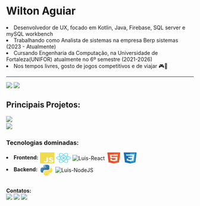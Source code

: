 <h1>Wilton Aguiar</h1>
 
 <li> Desenvolvedor de UX, focado em Kotlin, Java, Firebase, SQL server e mySQL workbench
   <li> Trabalhando como Analista de sistemas na empresa Berp sistemas (2023 - Atualmente)
 <li> Cursando Engenharia da Computação, na Universidade de Fortaleza(UNIFOR) atualmente no 6º semestre (2021-2026)
 <li> Nos tempos livres, gosto de jogos competitivos e de viajar 🎮🛫
  
<hr>
<div>
  <img src="https://github-readme-stats.vercel.app/api?username=WiltonAguiar&show_icons=true&theme=radical"/> 
  <img src="https://github-readme-stats.vercel.app/api/top-langs/?username=WiltonAguiar&theme=radical&layout=compact"/>
</div>


<h2><b>Principais Projetos:</b></h2>
<div>
  <div>
     <img src="https://github-readme-stats.vercel.app/api/pin/?username=WiltonAguiar&repo=Geek-Cat&theme=radical"/>
  
          
<br>


<div>

  <img src="https://github-readme-stats.vercel.app/api/top-langs/?username=WiltonAguiar&theme=radical&layout=compact"/>
</div>

### Tecnologias dominadas:
<div>
  <li> <strong>Frontend:</strong>
  <img align="center" alt="Luis-Js" height="30" width="40" src="https://raw.githubusercontent.com/devicons/devicon/master/icons/javascript/javascript-plain.svg">
  <img align="center" alt="Luis-React" height="30" width="40" src="https://raw.githubusercontent.com/devicons/devicon/master/icons/react/react-original.svg">
  <img align="center" alt="Luis-React" height="30" width="40" src="https://cdn.jsdelivr.net/gh/devicons/devicon@latest/icons/bootstrap/bootstrap-original.svg">
  <img align="center" alt="Luis-HTML" height="30" width="40" src="https://raw.githubusercontent.com/devicons/devicon/master/icons/html5/html5-original.svg">
  <img align="center" alt="Luis-CSS" height="30" width="40" src="https://raw.githubusercontent.com/devicons/devicon/master/icons/css3/css3-original.svg">
  <br>
  <li> <strong>Backend:</strong>
  <img align="center" alt="Luis-Python" height="35" width="40" src="https://raw.githubusercontent.com/devicons/devicon/master/icons/python/python-original.svg"
  <img align="center" alt="Luis-Django" height="35" width="40" src="https://raw.githubusercontent.com/tandpfun/skill-icons/59059d9d1a2c092696dc66e00931cc1181a4ce1f/icons/Django.svg"/>
  <img align="center" alt="Luis-NodeJS" height="55" width="40" src="https://cdn.jsdelivr.net/gh/devicons/devicon@latest/icons/nodejs/nodejs-original-wordmark.svg"/
  <img align="center" alt="Luis-Git" height="30" width="40" src="https://cdn.jsdelivr.net/gh/devicons/devicon/icons/git/git-original.svg"/>
  <br>
</div>

##

<div> 
  <strong>Contatos:</strong>
  <br>
  <a href="https://www.instagram.com/wilton46aguiar/" target="_blank"><img src="https://img.shields.io/badge/Instagram-E4405F?style=for-the-badge&logo=instagram&logoColor=white" target="_blank"></a> 
  <a href = "mailto:wiltinho46@gmail.com"><img src="https://img.shields.io/badge/-Gmail-%23333?style=for-the-badge&logo=gmail&logoColor=white" target="_blank"></a>
  <a href="https://br.linkedin.com/in/wilton-aguiar-2a94641b7?trk=people-guest_people_search-card" target="_blank"><img src="https://img.shields.io/badge/-LinkedIn-%230077B5?style=for-the-badge&logo=linkedin&logoColor=white" target="_blank"></a> 
</div>
